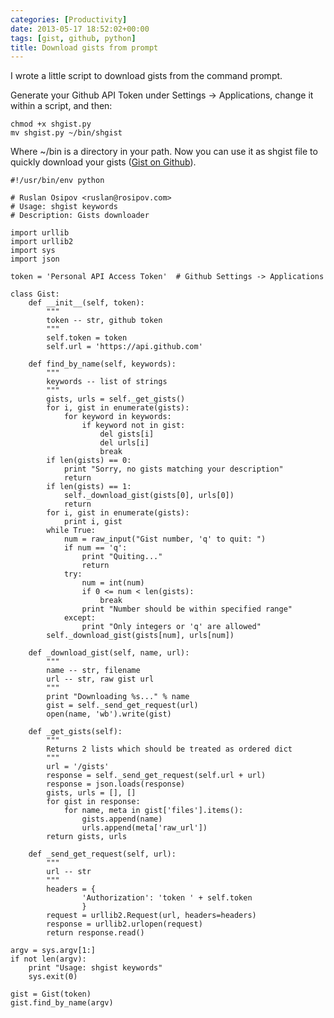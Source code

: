 ```yaml
---
categories: [Productivity]
date: 2013-05-17 18:52:02+00:00
tags: [gist, github, python]
title: Download gists from prompt
---
```


I wrote a little script to download gists from the command prompt.

Generate your Github API Token under Settings -> Applications, change it within
a script, and then:

    chmod +x shgist.py
    mv shgist.py ~/bin/shgist

Where ~/bin is a directory in your path. Now you can use it as shgist file to
quickly download your gists ([Gist on Github][1]).

    #!/usr/bin/env python

    # Ruslan Osipov <ruslan@rosipov.com>
    # Usage: shgist keywords
    # Description: Gists downloader

    import urllib
    import urllib2
    import sys
    import json

    token = 'Personal API Access Token'  # Github Settings -> Applications

    class Gist:
        def __init__(self, token):
            """
            token -- str, github token
            """
            self.token = token
            self.url = 'https://api.github.com'

        def find_by_name(self, keywords):
            """
            keywords -- list of strings
            """
            gists, urls = self._get_gists()
            for i, gist in enumerate(gists):
                for keyword in keywords:
                    if keyword not in gist:
                        del gists[i]
                        del urls[i]
                        break
            if len(gists) == 0:
                print "Sorry, no gists matching your description"
                return
            if len(gists) == 1:
                self._download_gist(gists[0], urls[0])
                return
            for i, gist in enumerate(gists):
                print i, gist
            while True:
                num = raw_input("Gist number, 'q' to quit: ")
                if num == 'q':
                    print "Quiting..."
                    return
                try:
                    num = int(num)
                    if 0 <= num < len(gists):
                        break
                    print "Number should be within specified range"
                except:
                    print "Only integers or 'q' are allowed"
            self._download_gist(gists[num], urls[num])

        def _download_gist(self, name, url):
            """
            name -- str, filename
            url -- str, raw gist url
            """
            print "Downloading %s..." % name
            gist = self._send_get_request(url)
            open(name, 'wb').write(gist)

        def _get_gists(self):
            """
            Returns 2 lists which should be treated as ordered dict
            """
            url = '/gists'
            response = self._send_get_request(self.url + url)
            response = json.loads(response)
            gists, urls = [], []
            for gist in response:
                for name, meta in gist['files'].items():
                    gists.append(name)
                    urls.append(meta['raw_url'])
            return gists, urls

        def _send_get_request(self, url):
            """
            url -- str
            """
            headers = {
                    'Authorization': 'token ' + self.token
                    }
            request = urllib2.Request(url, headers=headers)
            response = urllib2.urlopen(request)
            return response.read()

    argv = sys.argv[1:]
    if not len(argv):
        print "Usage: shgist keywords"
        sys.exit(0)

    gist = Gist(token)
    gist.find_by_name(argv)

[1]: https://gist.github.com/ruslanosipov/5599377
